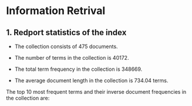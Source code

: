 # Information Retrival

## 1. Redport statistics of the index
- The collection consists of 475 documents.
    
- The number of terms in the collection is 40172.
    
- The total term frequency in the collection is 348669.
    
- The average document length in the collection is 734.04 terms.

The top 10 most frequent terms and their inverse document frequencies in the collection are: